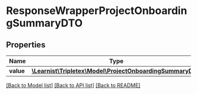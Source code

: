 # ResponseWrapperProjectOnboardingSummaryDTO

## Properties
Name | Type | Description | Notes
------------ | ------------- | ------------- | -------------
**value** | [**\Learnist\Tripletex\Model\ProjectOnboardingSummaryDTO**](ProjectOnboardingSummaryDTO.md) |  | [optional] 

[[Back to Model list]](../../README.md#documentation-for-models) [[Back to API list]](../../README.md#documentation-for-api-endpoints) [[Back to README]](../../README.md)


